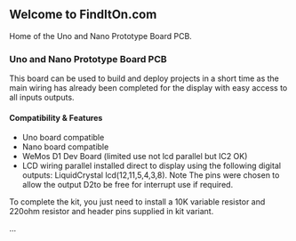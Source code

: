 ## Welcome to FindItOn.com

Home of the Uno and Nano Prototype Board PCB.

### Uno and Nano Prototype Board PCB

This board can be used to build and deploy projects in a short time as the main wiring has already been completed for the display with easy access to all inputs outputs.

#### Compatibility & Features

 * Uno board compatible
 * Nano board compatible
 * WeMos D1 Dev Board  (limited use not lcd parallel but IC2 OK)
 * LCD wiring parallel installed direct to display using the following digital outputs: LiquidCrystal lcd(12,11,5,4,3,8). Note The pins were chosen to allow the output D2to be free for interrupt use if required.

To complete the kit, you just need to install a 10K variable resistor and 220ohm resistor and header pins supplied in kit variant.

...

